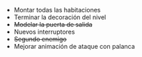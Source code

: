 
- Montar todas las habitaciones
- Terminar la decoración del nivel
- ~~Modelar la puerta de salida~~
- Nuevos interruptores
- ~~Segundo enemigo~~
- Mejorar animación de ataque con palanca
